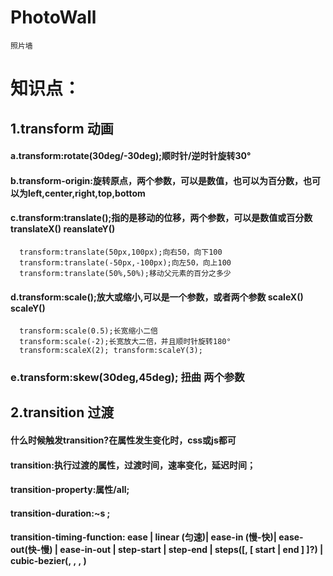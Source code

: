 # PhotoWall
    照片墙
# 知识点：
## 1.transform 动画
#### a.transform:rotate(30deg/-30deg);顺时针/逆时针旋转30°
#### b.transform-origin:旋转原点，两个参数，可以是数值，也可以为百分数，也可以为left,center,right,top,bottom
#### c.transform:translate();指的是移动的位移，两个参数，可以是数值或百分数  translateX() reanslateY()
      transform:translate(50px,100px);向右50，向下100
      transform:translate(-50px,-100px);向左50，向上100
      transform:translate(50%,50%);移动父元素的百分之多少
#### d.transform:scale();放大或缩小,可以是一个参数，或者两个参数   scaleX() scaleY()
      transform:scale(0.5);长宽缩小二倍
      transform:scale(-2);长宽放大二倍，并且顺时针旋转180°
      transform:scaleX(2); transform:scaleY(3);
### e.transform:skew(30deg,45deg);  扭曲 两个参数
## 2.transition 过渡
#### 什么时候触发transition?在属性发生变化时，css或js都可
#### transition:执行过渡的属性，过渡时间，速率变化，延迟时间；
#### transition-property:属性/all;
#### transition-duration:~s ;
#### transition-timing-function: ease | linear (匀速)| ease-in (慢-快)| ease-out(快-慢) | ease-in-out | step-start | step-end | steps(<integer>[, [ start | end ] ]?) | cubic-bezier(<number>, <number>, <number>, <number>)